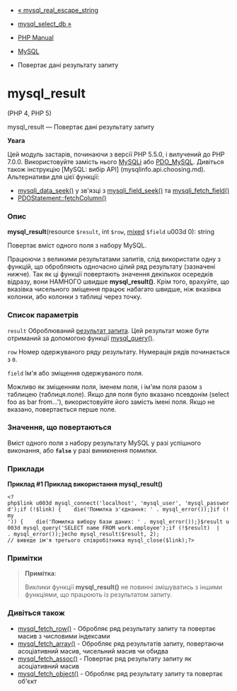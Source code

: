 - [« mysql_real_escape_string](function.mysql-real-escape-string.md)
- [mysql_select_db »](function.mysql-select-db.md)

- [PHP Manual](index.md)
- [MySQL](ref.mysql.md)
- Повертає дані результату запиту

# mysql_result

(PHP 4, PHP 5)

mysql_result — Повертає дані результату запиту

**Увага**

Цей модуль застарів, починаючи з версії PHP 5.5.0, і вилучений до PHP 7.0.0.
Використовуйте замість нього [MySQLi](book.mysqli.md) або
[PDO_MySQL](ref.pdo-mysql.md). Дивіться також інструкцію [MySQL: вибір
API] (mysqlinfo.api.choosing.md). Альтернативи для цієї функції:

- [mysqli_data_seek()](mysqli-result.data-seek.md) у зв'язці з
[mysqli_field_seek()](mysqli-result.field-seek.md) та
[mysqli_fetch_field()](mysqli-result.fetch-field.md)
- [PDOStatement::fetchColumn()](pdostatement.fetchcolumn.md)

### Опис

**mysql_result**(resource `$result`, int `$row`,
[mixed](language.types.declarations.md#language.types.declarations.mixed)
`$field` u003d 0): string

Повертає вміст одного поля з набору MySQL.

Працюючи з великими результатами запитів, слід використати одну з
функцій, що обробляють одночасно цілий ряд результату (зазначені нижче). Так
як ці функції повертають значення декількох осередків відразу, вони НАМНОГО
швидше **mysql_result()**. Крім того, врахуйте, що вказівка чисельного
зміщення працює набагато швидше, ніж вказівка колонки, або колонки з
таблиці через точку.

### Список параметрів

`result`
Оброблюваний [результат запита](language.types.resource.md). Цей
результат може бути отриманий за допомогою функції
[mysql_query()](function.mysql-query.md).

`row`
Номер одержуваного ряду результату. Нумерація рядів починається з `0`.

`field`
Ім'я або зміщення одержуваного поля.

Можливо як зміщенням поля, іменем поля, і ім'ям поля разом з
таблицею (таблиця.поле). Якщо для поля було вказано псевдонім (select foo
as bar from...'), використовуйте його замість імені поля. Якщо не
вказано, повертається перше поле.

### Значення, що повертаються

Вміст одного поля з набору результату MySQL у разі успішного
виконання, або **`false`** у разі виникнення помилки.

### Приклади

**Приклад #1 Приклад використання **mysql_result()****

` <?php$link u003d mysql_connect('localhost', 'mysql_user', 'mysql_password');if (!$link) {    die('Помилка з'єднання: ' . mysql_error());}if (!my ')) {    die('Помилка вибору бази даних: ' . mysql_error());}$result u003d mysql_query('SELECT name FROM work.employee');if (!$result)  | . mysql_error());}echo mysql_result($result, 2); // виведе ім'я третього співробітника mysql_close($link);?> `

### Примітки

> **Примітка**:
>
> Виклики функції **mysql_result()** не повинні змішуватись з іншими
> функціями, що працюють із результатом запиту.

### Дивіться також

- [mysql_fetch_row()](function.mysql-fetch-row.md) - Обробляє
ряд результату запиту та повертає масив з числовими індексами
- [mysql_fetch_array()](function.mysql-fetch-array.md) -
Обробляє ряд результатів запиту, повертаючи асоціативний масив,
чисельний масив чи обидва
- [mysql_fetch_assoc()](function.mysql-fetch-assoc.md) - Повертає
ряд результату запиту як асоціативний масив
- [mysql_fetch_object()](function.mysql-fetch-object.md) -
Обробляє ряд результату запиту та повертає об'єкт
